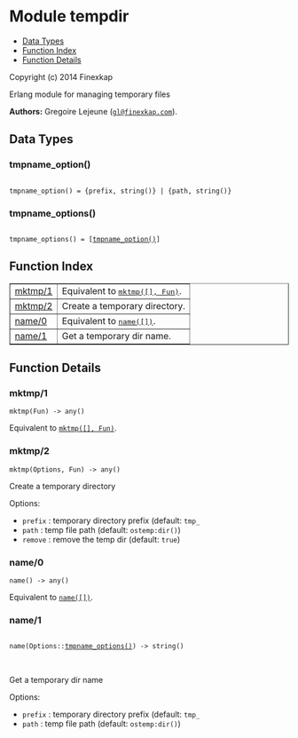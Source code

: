

# Module tempdir #
* [Data Types](#types)
* [Function Index](#index)
* [Function Details](#functions)

Copyright (c) 2014 Finexkap

Erlang module for managing temporary files

__Authors:__ Gregoire Lejeune ([`gl@finexkap.com`](mailto:gl@finexkap.com)).

<a name="types"></a>

## Data Types ##




### <a name="type-tmpname_option">tmpname_option()</a> ###


<pre><code>
tmpname_option() = {prefix, string()} | {path, string()}
</code></pre>




### <a name="type-tmpname_options">tmpname_options()</a> ###


<pre><code>
tmpname_options() = [<a href="#type-tmpname_option">tmpname_option()</a>]
</code></pre>

<a name="index"></a>

## Function Index ##


<table width="100%" border="1" cellspacing="0" cellpadding="2" summary="function index"><tr><td valign="top"><a href="#mktmp-1">mktmp/1</a></td><td>Equivalent to <a href="#mktmp-2"><tt>mktmp([], Fun)</tt></a>.</td></tr><tr><td valign="top"><a href="#mktmp-2">mktmp/2</a></td><td> 
Create a temporary directory.</td></tr><tr><td valign="top"><a href="#name-0">name/0</a></td><td>Equivalent to <a href="#name-1"><tt>name([])</tt></a>.</td></tr><tr><td valign="top"><a href="#name-1">name/1</a></td><td> 
Get a temporary dir name.</td></tr></table>


<a name="functions"></a>

## Function Details ##

<a name="mktmp-1"></a>

### mktmp/1 ###

`mktmp(Fun) -> any()`

Equivalent to [`mktmp([], Fun)`](#mktmp-2).

<a name="mktmp-2"></a>

### mktmp/2 ###

`mktmp(Options, Fun) -> any()`


Create a temporary directory

Options:

* `prefix` : temporary directory prefix (default: `tmp_`
* `path` : temp file path (default: `ostemp:dir()`)
* `remove` : remove the temp dir (default: `true`)

<a name="name-0"></a>

### name/0 ###

`name() -> any()`

Equivalent to [`name([])`](#name-1).

<a name="name-1"></a>

### name/1 ###

<pre><code>
name(Options::<a href="#type-tmpname_options">tmpname_options()</a>) -&gt; string()
</code></pre>
<br />


Get a temporary dir name

Options:

* `prefix` : temporary directory prefix (default: `tmp_`
* `path` : temp file path (default: `ostemp:dir()`)

